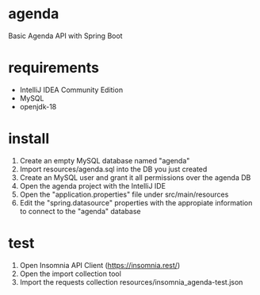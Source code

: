 # agenda
Basic Agenda API with Spring Boot 


# requirements
- IntelliJ IDEA Community Edition
- MySQL
- openjdk-18

# install

1. Create an empty MySQL database named "agenda"
2. Import resources/agenda.sql into the DB you just created
3. Create an MySQL user and grant it all permissions over the agenda DB
4. Open the agenda project with the IntelliJ IDE
5. Open the "application.properties" file under src/main/resources
6. Edit the "spring.datasource" properties with the appropiate information to connect to the "agenda" database


# test

1. Open Insomnia API Client (https://insomnia.rest/)
2. Open the import collection tool
3. Import the requests collection resources/insomnia_agenda-test.json


